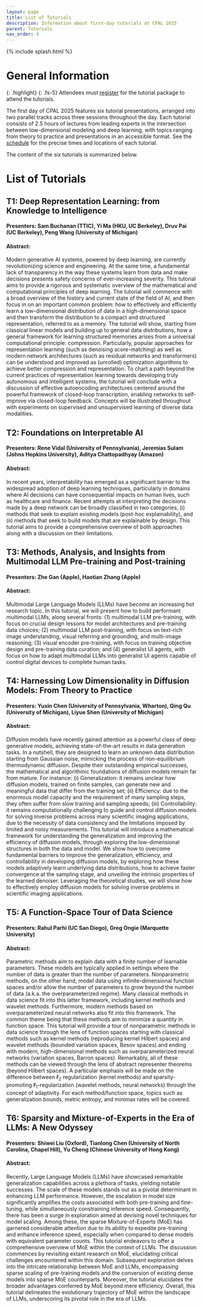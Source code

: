 ```yaml
---
layout: page
title: List of Tutorials
description: Information about first-day tutorials at CPAL 2025
parent: Tutorials
nav_order: 4
---
```


{% include splash.html %}

# General Information

{: .highlight}
{: .fs-5}
Attendees must [register]({{site.baseurl}}/registration) for the tutorial
package to attend the tutorials.

The first day of CPAL 2025 features six tutorial presentations, arranged
into two parallel tracks across three sessions throughout the day.
Each tutorial consists of 2.5 hours of lectures from leading experts in the
intersection between low-dimensional modeling and deep learning, with topics
ranging from theory to practice and presentations in an accessible format.
See the [schedule]({{site.baseurl}}/program_schedule) for the precise times and locations of each tutorial.

The content of the six tutorials is summarized below. 


# List of Tutorials


## T1: Deep Representation Learning: from Knowledge to Intelligence

#### Presenters: Sam Buchanan (TTIC), Yi Ma (HKU, UC Berkeley), Druv Pai (UC Berkeley), Peng Wang (University of Michigan)

#### Abstract:
Modern generative AI systems, powered by deep learning, are currently revolutionizing science and engineering. At the same time, a fundamental lack of transparency in the way these systems learn from data and make decisions presents safety concerns of ever-increasing severity. This tutorial aims to provide a rigorous and systematic overview of the mathematical and computational principles of deep learning. The tutorial will commence with a broad overview of the history and current state of the field of AI, and then focus in on an important common problem: how to effectively and efficiently learn a low-dimensional distribution of data in a high-dimensional space and then transform the distribution to a compact and structured representation, referred to as a memory. The tutorial will show, starting from classical linear models and building up to general data distributions, how a general framework for learning structured memories arises from a universal computational principle: compression. Particularly, popular approaches for representation learning (such as denoising score-matching) as well as modern network architectures (such as residual networks and transformers) can be understood and improved as (unrolled) optimization algorithms to achieve better compression and representation. To chart a path beyond the current practices of representation learning towards developing truly autonomous and intelligent systems, the tutorial will conclude with a discussion of effective autoencoding architectures centered around the powerful framework of closed-loop transcription, enabling networks to self-improve via closed-loop feedback. Concepts will be illustrated throughout with experiments on supervised and unsupervised learning of diverse data modalities.

## T2: Foundations on Interpretable AI

#### Presenters: Rene Vidal (University of Pennsylvania), Jeremias Sulam (Johns Hopkins University), Aditya Chattopadhyay (Amazon)

#### Abstract:
In recent years, interpretability has emerged as a significant barrier to the widespread adoption of deep learning techniques, particularly in domains where AI decisions can have consequential impacts on human lives, such as healthcare and finance. Recent attempts at interpreting the decisions made by a deep network can be broadly classified in two categories, (i) methods that seek to explain existing models (post-hoc explainability), and (ii) methods that seek to build models that are explainable by design. This tutorial aims to provide a comprehensive overview of both approaches along with a discussion on their limitations.

## T3: Methods, Analysis, and Insights from Multimodal LLM Pre-training and Post-training

#### Presenters: Zhe Gan (Apple), Haotian Zhang (Apple)

#### Abstract:
Multimodal Large Language Models (LLMs) have become an increasing hot research topic. In this tutorial, we will present how to build performant multimodal LLMs, along several fronts: (1) multimodal LLM pre-training, with focus on crucial design lessons for model architectures and pre-training data choices; (2) multimodal LLM post-training, with focus on text-rich image understanding, visual referring and grounding, and multi-image reasoning; (3) visual encoder pre-training, with focus on training objective design and pre-training data curation; and (4) generalist UI agents, with focus on how to adapt multimodal LLMs into generalist UI agents capable of control digital devices to complete human tasks.

## T4: Harnessing Low Dimensionality in Diffusion Models: From Theory to Practice

#### Presenters: Yuxin Chen (University of Pennsylvania, Wharton), Qing Qu (University of Michigan), Liyue Shen (University of Michigan)

#### Abstract:
Diffusion models have recently gained attention as a powerful class of deep generative models, achieving state-of-the-art results in data generation tasks. In a nutshell, they are designed to learn an unknown data distribution starting from Gaussian noise, mimicking the process of non-equilibrium thermodynamic diffusion. Despite their outstanding empirical successes, the mathematical and algorithmic foundations of diffusion models remain far from mature. For instance: (i) Generalization: it remains unclear how diffusion models, trained on finite samples, can generate new and meaningful data that differ from the training set; (ii) Efficiency: due to the enormous model capacity and the requirement of many sampling steps, they often suffer from slow training and sampling speeds; (iii) Controllability: it remains computationally challenging to guide and control diffusion models for solving inverse problems across many scientific imaging applications, due to the necessity of data consistency and the limitations imposed by limited and noisy measurements. This tutorial will introduce a mathematical framework for understanding the generalization and improving the efficiency of diffusion models, through exploring the low-dimensional structures in both the data and model. We show how to overcome fundamental barriers to improve the generalization, efficiency, and controllability in developing diffusion models, by exploring how these models adaptively learn underlying data distributions, how to achieve faster convergence at the sampling stage, and unveiling the intrinsic properties of the learned denoiser. Leveraging the theoretical studies, we will show how to effectively employ diffusion models for solving inverse problems in scientific imaging applications.

## T5: A Function-Space Tour of Data Science

#### Presenters: Rahul Parhi (UC San Diego), Greg Ongie (Marquette University)

#### Abstract:
Parametric methods aim to explain data with a finite number of learnable parameters. These models are typically applied in settings where the number of data is greater than the number of parameters. Nonparametric methods, on the other hand, model data using infinite-dimensional function spaces and/or allow the number of parameters to grow beyond the number of data (a.k.a. the overparameterized regime). Many classical methods in data science fit into this latter framework, including kernel methods and wavelet methods. Furthermore, modern methods based on overparameterized neural networks also fit into this framework. The common theme being that these methods aim to minimize a quantity in function space. This tutorial will provide a tour of nonparametric methods in data science through the lens of function spaces starting with classical methods such as kernel methods (reproducing kernel Hilbert spaces) and wavelet methods (bounded variation spaces, Besov spaces) and ending with modern, high-dimensional methods such as overparameterized neural networks (variation spaces, Barron spaces). Remarkably, all of these methods can be viewed through the lens of abstract representer theorems (beyond Hilbert spaces). A particular emphasis will be made on the difference between $\ell_2$ regularization (kernel methods) and sparsity-promoting $\ell_1$-regularization (wavelet methods, neural networks) through the concept of adaptivity. For each method/function space, topics such as generalization bounds, metric entropy, and minimax rates will be covered.

## T6: Sparsity and Mixture-of-Experts in the Era of LLMs: A New Odyssey

#### Presenters: Shiwei Liu (Oxford), Tianlong Chen (University of North Carolina, Chapel Hill), Yu Cheng (Chinese University of Hong Kong)


#### Abstract:
Recently, Large Language Models (LLMs) have showcased remarkable generalization capabilities across a plethora of tasks, yielding notable successes. The scale of these models stands out as a pivotal determinant in enhancing LLM performance. However, the escalation in model size significantly amplifies the costs associated with both pre-training and fine-tuning, while simultaneously constraining inference speed. Consequently, there has been a surge in exploration aimed at devising novel techniques for model scaling. Among these, the sparse Mixture-of-Experts (MoE) has garnered considerable attention due to its ability to expedite pre-training and enhance inference speed, especially when compared to dense models with equivalent parameter counts. This tutorial endeavors to offer a comprehensive overview of MoE within the context of LLMs. The discussion commences by revisiting extant research on MoE, elucidating critical challenges encountered within this domain. Subsequent exploration delves into the intricate relationship between MoE and LLMs, encompassing sparse scaling of pre-training models and the conversion of existing dense models into sparse MoE counterparts. Moreover, the tutorial elucidates the broader advantages conferred by MoE beyond mere efficiency. Overall, this tutorial delineates the evolutionary trajectory of MoE within the landscape of LLMs, underscoring its pivotal role in the era of LLMs.

